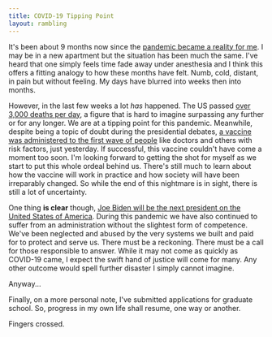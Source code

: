 ```yaml
---
title: COVID-19 Tipping Point
layout: rambling
---
```


It's been about 9 months now since the [pandemic became a reality for me](2020-03-24-covid-19-pandemic).
I may be in a new apartment but the situation has been much the same.
I've heard that one simply feels time fade away under anesthesia and I think this offers a fitting analogy to how these months have felt.
Numb, cold, distant, in pain but without feeling.
My days have blurred into weeks then into months.

However, in the last few weeks a lot _has_ happened.
The US passed [over 3,000 deaths per day][deaths], a figure that is hard to imagine surpassing any further or for any longer.
We are at a tipping point for this pandemic.
Meanwhile, despite being a topic of doubt during the presidential debates, [a vaccine was administered to the first wave of people][vaccine] like doctors and others with risk factors, just yesterday.
If successful, this vaccine couldn't have come a moment too soon.
I'm looking forward to getting the shot for myself as we start to put this whole ordeal behind us.
There's still much to learn about how the vaccine will work in practice and how society will have been irreparably changed.
So while the end of this nightmare is in sight, there is still a lot of uncertainty.

One thing **is clear** though, [Joe Biden will be the next president on the United States of America][electoral].
During this pandemic we have also continued to suffer from an administration without the slightest form of competence.
We've been neglected and abused by the very systems we built and paid for to
protect and serve us.
There must be a reckoning.
There must be a call for those responsible to answer.
While it may not come as quickly as COVID-19 came, I expect the swift hand of justice will come for many.
Any other outcome would spell further disaster I simply cannot imagine.

Anyway...

Finally, on a more personal note, I've submitted applications for graduate school.
So, progress in my own life shall resume, one way or another.

Fingers crossed.


[deaths]: https://apnews.com/article/new-york-new-york-city-coronavirus-pandemic-health-california-e127e1b20f80ea521e9a3fa7c1b5bdf2
[vaccine]: https://apnews.com/article/pandemics-coronavirus-pandemic-0437add2a9245e1f9c57e04e085c6cbc
[electoral]: https://apnews.com/article/joe-biden-270-electoral-college-vote-d429ef97af2bf574d16463384dc7cc1e
